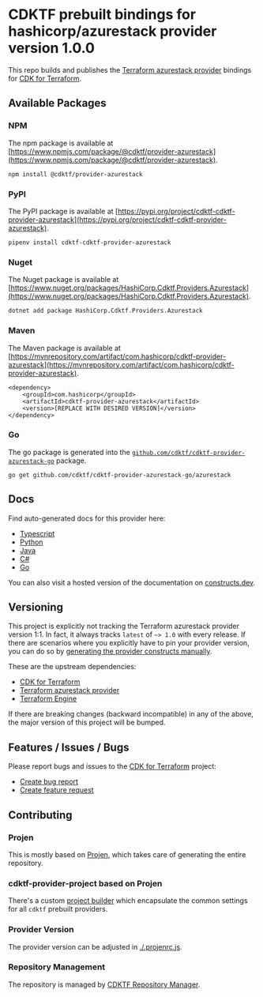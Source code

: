 
# CDKTF prebuilt bindings for hashicorp/azurestack provider version 1.0.0

This repo builds and publishes the [Terraform azurestack provider](https://registry.terraform.io/providers/hashicorp/azurestack/1.0.0/docs) bindings for [CDK for Terraform](https://cdk.tf).

## Available Packages

### NPM

The npm package is available at [https://www.npmjs.com/package/@cdktf/provider-azurestack](https://www.npmjs.com/package/@cdktf/provider-azurestack).

`npm install @cdktf/provider-azurestack`

### PyPI

The PyPI package is available at [https://pypi.org/project/cdktf-cdktf-provider-azurestack](https://pypi.org/project/cdktf-cdktf-provider-azurestack).

`pipenv install cdktf-cdktf-provider-azurestack`

### Nuget

The Nuget package is available at [https://www.nuget.org/packages/HashiCorp.Cdktf.Providers.Azurestack](https://www.nuget.org/packages/HashiCorp.Cdktf.Providers.Azurestack).

`dotnet add package HashiCorp.Cdktf.Providers.Azurestack`

### Maven

The Maven package is available at [https://mvnrepository.com/artifact/com.hashicorp/cdktf-provider-azurestack](https://mvnrepository.com/artifact/com.hashicorp/cdktf-provider-azurestack).

```
<dependency>
    <groupId>com.hashicorp</groupId>
    <artifactId>cdktf-provider-azurestack</artifactId>
    <version>[REPLACE WITH DESIRED VERSION]</version>
</dependency>
```


### Go

The go package is generated into the [`github.com/cdktf/cdktf-provider-azurestack-go`](https://github.com/cdktf/cdktf-provider-azurestack-go) package.

`go get github.com/cdktf/cdktf-provider-azurestack-go/azurestack`

## Docs

Find auto-generated docs for this provider here: 

- [Typescript](./docs/API.typescript.md)
- [Python](./docs/API.python.md)
- [Java](./docs/API.java.md)
- [C#](./docs/API.csharp.md)
- [Go](./docs/API.go.md)

You can also visit a hosted version of the documentation on [constructs.dev](https://constructs.dev/packages/@cdktf/provider-azurestack).

## Versioning

This project is explicitly not tracking the Terraform azurestack provider version 1:1. In fact, it always tracks `latest` of `~> 1.0` with every release. If there are scenarios where you explicitly have to pin your provider version, you can do so by [generating the provider constructs manually](https://cdk.tf/imports).

These are the upstream dependencies:

- [CDK for Terraform](https://cdk.tf)
- [Terraform azurestack provider](https://registry.terraform.io/providers/hashicorp/azurestack/1.0.0)
- [Terraform Engine](https://terraform.io)

If there are breaking changes (backward incompatible) in any of the above, the major version of this project will be bumped.

## Features / Issues / Bugs

Please report bugs and issues to the [CDK for Terraform](https://cdk.tf) project:

- [Create bug report](https://cdk.tf/bug)
- [Create feature request](https://cdk.tf/feature)

## Contributing

### Projen

This is mostly based on [Projen](https://github.com/projen/projen), which takes care of generating the entire repository.

### cdktf-provider-project based on Projen

There's a custom [project builder](https://github.com/cdktf/cdktf-provider-project) which encapsulate the common settings for all `cdktf` prebuilt providers.

### Provider Version

The provider version can be adjusted in [./.projenrc.js](./.projenrc.js).

### Repository Management

The repository is managed by [CDKTF Repository Manager](https://github.com/cdktf/cdktf-repository-manager/).

